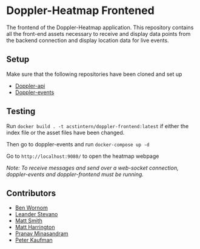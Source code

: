 # Doppler-Heatmap Frontened
The frontend of the Doppler-Heatmap application. This repository contains all the front-end assets necessary to receive and display data points from the backend connection and display location data for live events.
## Setup

Make sure that the following repositories have been cloned and set up
- [Doppler-api](https://github.com/acstech/doppler-api#setup)
- [Doppler-events](https://github.com/acstech/doppler-events)

## Testing

Run `docker build . -t acstintern/doppler-frontend:latest` if either the index file or the asset files have been changed.

Then go to doppler-events and run `docker-compose up -d`

Go to `http://localhost:9080/` to open the heatmap webpage

 _Note: To receive messages and send over a web-socket connection, doppler-events and doppler-frontend must be running._

## Contributors

* [Ben Wornom](https://github.com/bwornom7)
* [Leander Stevano](https://github.com/deepmicrobe)
* [Matt Smith](https://github.com/mattsmith803)
* [Matt Harrington](https://github.com/Matt2Harrington)
* [Pranav Minasandram](https://github.com/PranavMin)
* [Peter Kaufman](https://github.com/pjkaufman)
